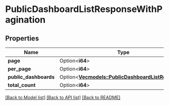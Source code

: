 # PublicDashboardListResponseWithPagination

## Properties

Name | Type | Description | Notes
------------ | ------------- | ------------- | -------------
**page** | Option<**i64**> |  | [optional]
**per_page** | Option<**i64**> |  | [optional]
**public_dashboards** | Option<[**Vec<models::PublicDashboardListResponse>**](PublicDashboardListResponse.md)> |  | [optional]
**total_count** | Option<**i64**> |  | [optional]

[[Back to Model list]](../README.md#documentation-for-models) [[Back to API list]](../README.md#documentation-for-api-endpoints) [[Back to README]](../README.md)


